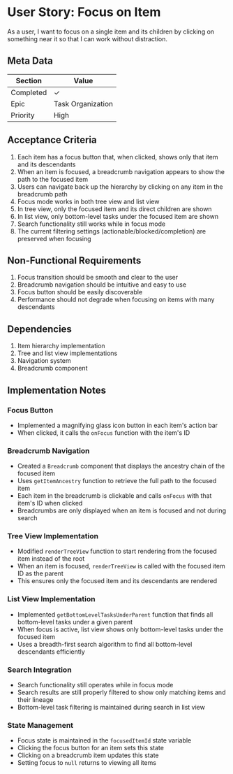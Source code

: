 # User Story: Focus on Item

As a user, I want to focus on a single item and its children by clicking on something near it so that I can work without distraction.

## Meta Data
| Section | Value |
| ------- | ----- |
| Completed | ✓ |
| Epic | Task Organization |
| Priority | High |

## Acceptance Criteria

1. Each item has a focus button that, when clicked, shows only that item and its descendants
2. When an item is focused, a breadcrumb navigation appears to show the path to the focused item
3. Users can navigate back up the hierarchy by clicking on any item in the breadcrumb path
4. Focus mode works in both tree view and list view
5. In tree view, only the focused item and its direct children are shown
6. In list view, only bottom-level tasks under the focused item are shown
7. Search functionality still works while in focus mode
8. The current filtering settings (actionable/blocked/completion) are preserved when focusing

## Non-Functional Requirements

1. Focus transition should be smooth and clear to the user
2. Breadcrumb navigation should be intuitive and easy to use
3. Focus button should be easily discoverable
4. Performance should not degrade when focusing on items with many descendants

## Dependencies

1. Item hierarchy implementation
2. Tree and list view implementations
3. Navigation system
4. Breadcrumb component

## Implementation Notes

### Focus Button
- Implemented a magnifying glass icon button in each item's action bar
- When clicked, it calls the `onFocus` function with the item's ID

### Breadcrumb Navigation
- Created a `Breadcrumb` component that displays the ancestry chain of the focused item
- Uses `getItemAncestry` function to retrieve the full path to the focused item
- Each item in the breadcrumb is clickable and calls `onFocus` with that item's ID when clicked
- Breadcrumbs are only displayed when an item is focused and not during search

### Tree View Implementation
- Modified `renderTreeView` function to start rendering from the focused item instead of the root
- When an item is focused, `renderTreeView` is called with the focused item ID as the parent
- This ensures only the focused item and its descendants are rendered

### List View Implementation
- Implemented `getBottomLevelTasksUnderParent` function that finds all bottom-level tasks under a given parent
- When focus is active, list view shows only bottom-level tasks under the focused item
- Uses a breadth-first search algorithm to find all bottom-level descendants efficiently

### Search Integration
- Search functionality still operates while in focus mode
- Search results are still properly filtered to show only matching items and their lineage
- Bottom-level task filtering is maintained during search in list view

### State Management
- Focus state is maintained in the `focusedItemId` state variable
- Clicking the focus button for an item sets this state
- Clicking on a breadcrumb item updates this state
- Setting focus to `null` returns to viewing all items 